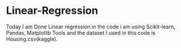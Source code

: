 # Linear-Regression
Today I am Done Linear regression.in the code i am using Scikit-learn, Pandas, Matplotlib Tools and the dataset I used in this code is Housing.csv(kaggle).
